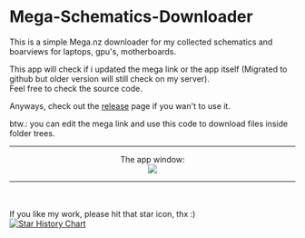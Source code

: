 # Mega-Schematics-Downloader
This is a simple Mega.nz downloader for my collected schematics and boarviews for laptops, gpu's, motherboards.

This app will check if i updated the mega link or the app itself (Migrated to github but older version will still check on my server). <br>
Feel free to check the source code.

Anyways, check out the [release](https://github.com/KiKiHUN1/Mega-Schematics-Downloader/releases) page if you wan't to use it.


btw.: you can edit the mega link and use this code to download files inside folder trees.
<hr>
<p align="center">
The app window:
<br>
 <img src="https://github.com/KiKiHUN1/Mega-Schematics-Downloader/assets/71247943/e5c154af-fb14-4643-82b6-e59b6fd00424)" />
</p>
<hr>
<br>
<br>
If you like my work, please hit that star icon, thx :) 
<br>
<a href="https://star-history.com/#KiKiHUN1/Mega-Schematics-Downloader&Date">
 <picture>
   <source media="(prefers-color-scheme: dark)" srcset="https://api.star-history.com/svg?repos=KiKiHUN1/Mega-Schematics-Downloader&type=Date&theme=dark" />
   <source media="(prefers-color-scheme: light)" srcset="https://api.star-history.com/svg?repos=KiKiHUN1/Mega-Schematics-Downloader&type=Date" />
   <img alt="Star History Chart" src="https://api.star-history.com/svg?repos=KiKiHUN1/Mega-Schematics-Downloader&type=Date" />
 </picture>
</a>

